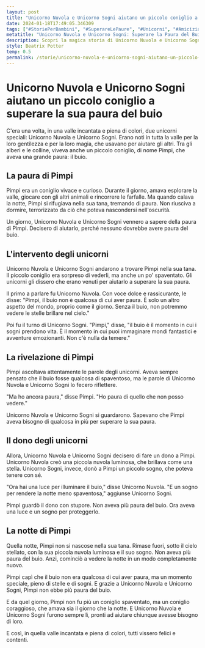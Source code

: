 ```yaml
---
layout: post
title: "Unicorno Nuvola e Unicorno Sogni aiutano un piccolo coniglio a superare la sua paura del buio."
date: 2024-01-18T17:49:05.346309
tags: ["#StoriePerBambini", "#SuperareLePaure", "#Unicorni", "#Amicizia"]
metatitle: "Unicorno Nuvola e Unicorno Sogni: Superare la Paura del Buio con un Piccolo Coniglio - Storie per Bambini"
description: Scopri la magica storia di Unicorno Nuvola e Unicorno Sogni che aiutano il piccolo coniglio Pimpi a superare la sua paura del buio. Un racconto incantato che insegna il coraggio e l'importanza dei sogni.
style: Beatrix Potter
temp: 0.5
permalink: /storie/unicorno-nuvola-e-unicorno-sogni-aiutano-un-piccolo-coniglio-a-superare-la-sua-paura-del-buio..html
---
```

# Unicorno Nuvola e Unicorno Sogni aiutano un piccolo coniglio a superare la sua paura del buio

C'era una volta, in una valle incantata e piena di colori, due unicorni speciali: Unicorno Nuvola e Unicorno Sogni. Erano noti in tutta la valle per la loro gentilezza e per la loro magia, che usavano per aiutare gli altri. Tra gli alberi e le colline, viveva anche un piccolo coniglio, di nome Pimpi, che aveva una grande paura: il buio.

## La paura di Pimpi

Pimpi era un coniglio vivace e curioso. Durante il giorno, amava esplorare la valle, giocare con gli altri animali e rincorrere le farfalle. Ma quando calava la notte, Pimpi si rifugiava nella sua tana, tremando di paura. Non riusciva a dormire, terrorizzato da ciò che poteva nascondersi nell'oscurità.

Un giorno, Unicorno Nuvola e Unicorno Sogni vennero a sapere della paura di Pimpi. Decisero di aiutarlo, perché nessuno dovrebbe avere paura del buio.

## L'intervento degli unicorni

Unicorno Nuvola e Unicorno Sogni andarono a trovare Pimpi nella sua tana. Il piccolo coniglio era sorpreso di vederli, ma anche un po' spaventato. Gli unicorni gli dissero che erano venuti per aiutarlo a superare la sua paura.

Il primo a parlare fu Unicorno Nuvola. Con voce dolce e rassicurante, le disse: "Pimpi, il buio non è qualcosa di cui aver paura. È solo un altro aspetto del mondo, proprio come il giorno. Senza il buio, non potremmo vedere le stelle brillare nel cielo."

Poi fu il turno di Unicorno Sogni. "Pimpi," disse, "il buio è il momento in cui i sogni prendono vita. È il momento in cui puoi immaginare mondi fantastici e avventure emozionanti. Non c'è nulla da temere."

## La rivelazione di Pimpi

Pimpi ascoltava attentamente le parole degli unicorni. Aveva sempre pensato che il buio fosse qualcosa di spaventoso, ma le parole di Unicorno Nuvola e Unicorno Sogni lo fecero riflettere.

"Ma ho ancora paura," disse Pimpi. "Ho paura di quello che non posso vedere."

Unicorno Nuvola e Unicorno Sogni si guardarono. Sapevano che Pimpi aveva bisogno di qualcosa in più per superare la sua paura.

## Il dono degli unicorni

Allora, Unicorno Nuvola e Unicorno Sogni decisero di fare un dono a Pimpi. Unicorno Nuvola creò una piccola nuvola luminosa, che brillava come una stella. Unicorno Sogni, invece, donò a Pimpi un piccolo sogno, che poteva tenere con sé.

"Ora hai una luce per illuminare il buio," disse Unicorno Nuvola. "E un sogno per rendere la notte meno spaventosa," aggiunse Unicorno Sogni.

Pimpi guardò il dono con stupore. Non aveva più paura del buio. Ora aveva una luce e un sogno per proteggerlo.

## La notte di Pimpi

Quella notte, Pimpi non si nascose nella sua tana. Rimase fuori, sotto il cielo stellato, con la sua piccola nuvola luminosa e il suo sogno. Non aveva più paura del buio. Anzi, cominciò a vedere la notte in un modo completamente nuovo.

Pimpi capì che il buio non era qualcosa di cui aver paura, ma un momento speciale, pieno di stelle e di sogni. E grazie a Unicorno Nuvola e Unicorno Sogni, Pimpi non ebbe più paura del buio.

E da quel giorno, Pimpi non fu più un coniglio spaventato, ma un coniglio coraggioso, che amava sia il giorno che la notte. E Unicorno Nuvola e Unicorno Sogni furono sempre lì, pronti ad aiutare chiunque avesse bisogno di loro.

E così, in quella valle incantata e piena di colori, tutti vissero felici e contenti.

        